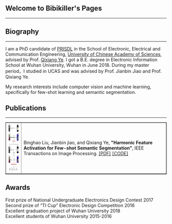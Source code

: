 ## Welcome to Bibikiller's Pages
---

## Biography
---
I am a PhD candidate of [PRISDL](https://ucassdl.cn/) in the School of Electronic, Electrical and Communication Engineering, [University of Chinese Academy of Sciences](http://english.ucas.ac.cn/), advised by Prof. [Qixiang Ye](http://people.ucas.ac.cn/~0007279?language=en). I got a B.E. degree in Electronic Information School at Wuhan University, Wuhan in June 2018. During my master period，I studied in UCAS and was advised by Prof. Jianbin Jiao and Prof. Qixiang Ye.

My research interests include computer vision and machine learning, specifically for few-shot learning and semantic segmentation.

## Publications
---
<table border="1">
<tr>
<td><img src="/HFA.png"  height="150" width="100"></td>
<td>Binghao Liu, Jianbin jiao, and Qixiang Ye,   
<b>"Harmonic Feature Activation for Few-shot Semantic Segmentation"</b>,   
IEEE Transactions on Image Processing. <a href="https://ieeexplore.ieee.org/document/9356450">[PDF]</a> <a href="https://github.com/Bibikiller/HFA">[CODE]</a>
</td>
</tr>
</table>

## Awards
First prize of National Undergraduate Electronics Design Contest 2017  
Second prize of “TI Cup” Electronic Design Competition 2016  
Excellent graduation project of Wuhan University 2018  
Excellent students of Wuhan University 2015-2016  




